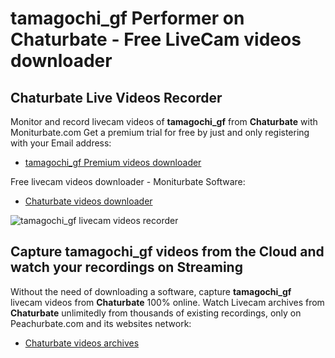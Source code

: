 # tamagochi_gf Performer on Chaturbate - Free LiveCam videos downloader

## Chaturbate Live Videos Recorder

Monitor and record livecam videos of **tamagochi_gf** from **Chaturbate** with Moniturbate.com
Get a premium trial for free by just and only registering with your Email address:
* [tamagochi_gf Premium videos downloader](https://moniturbate.com/request-demo-licence-key.html)

Free livecam videos downloader - Moniturbate Software:
* [Chaturbate videos downloader](https://moniturbate.com/moniturbate-download-software.html)

![tamagochi_gf livecam videos recorder](https://peachurnet.com/templates/moniturbate-software.png)


## Capture tamagochi_gf videos from the Cloud and watch your recordings on Streaming

Without the need of downloading a software, capture **tamagochi_gf** livecam videos from **Chaturbate** 100% online.
Watch Livecam archives from **Chaturbate** unlimitedly from thousands of existing recordings, only on Peachurbate.com and its websites network:
* [Chaturbate videos archives](https://peachurnet.com/)
